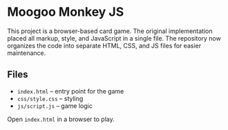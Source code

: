 # Moogoo Monkey JS

This project is a browser-based card game. The original implementation placed all markup, style, and JavaScript in a single file. The repository now organizes the code into separate HTML, CSS, and JS files for easier maintenance.

## Files
- `index.html` – entry point for the game
- `css/style.css` – styling
- `js/script.js` – game logic

Open `index.html` in a browser to play.
